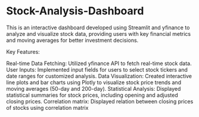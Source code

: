 # Stock-Analysis-Dashboard

This is an interactive dashboard developed using Streamlit and yfinance to analyze and visualize stock data, providing users with key financial metrics and moving averages for better investment decisions.

Key Features:

Real-time Data Fetching: Utilized yfinance API to fetch real-time stock data.
User Inputs: Implemented input fields for users to select stock tickers and date ranges for customized analysis.
Data Visualization: Created interactive line plots and bar charts using Plotly to visualize stock price trends and moving averages (50-day and 200-day).
Statistical Analysis: Displayed statistical summaries for stock prices, including opening and adjusted closing prices.
Correlation matrix: Displayed relation between closing prices of stocks using correlation matrix

